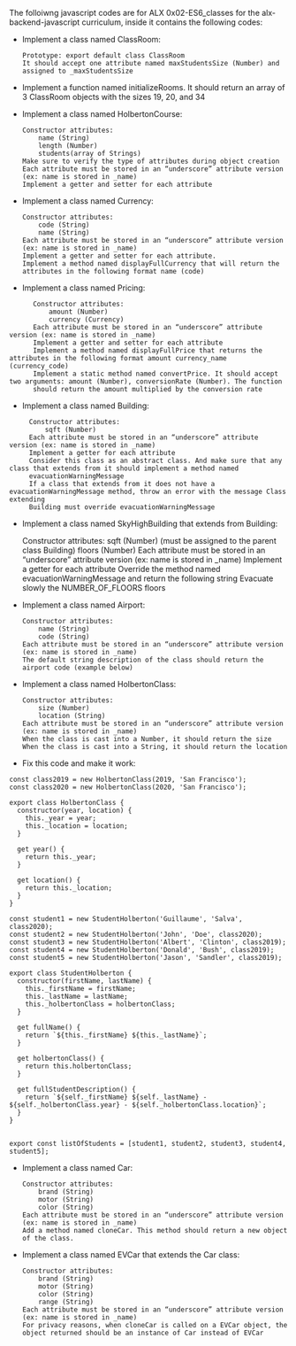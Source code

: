 The folloiwng javascript codes are for ALX 0x02-ES6_classes for the alx-backend-javascript curriculum, inside it contains the following codes:

* Implement a class named ClassRoom:


      Prototype: export default class ClassRoom
      It should accept one attribute named maxStudentsSize (Number) and assigned to _maxStudentsSize

* Implement a function named initializeRooms. It should return an array of 3 ClassRoom objects with the sizes 19, 20, and 34
* Implement a class named HolbertonCourse:


      Constructor attributes:
          name (String)
          length (Number)
          students(array of Strings)
      Make sure to verify the type of attributes during object creation
      Each attribute must be stored in an “underscore” attribute version (ex: name is stored in _name)
      Implement a getter and setter for each attribute

* Implement a class named Currency:


      Constructor attributes:
          code (String)
          name (String)
      Each attribute must be stored in an “underscore” attribute version (ex: name is stored in _name)
      Implement a getter and setter for each attribute.
      Implement a method named displayFullCurrency that will return the attributes in the following format name (code)

* Implement a class named Pricing:

```
      Constructor attributes:
          amount (Number)
          currency (Currency)
      Each attribute must be stored in an “underscore” attribute version (ex: name is stored in _name)
      Implement a getter and setter for each attribute
      Implement a method named displayFullPrice that returns the attributes in the following format amount currency_name (currency_code)
      Implement a static method named convertPrice. It should accept two arguments: amount (Number), conversionRate (Number). The function 
      should return the amount multiplied by the conversion rate
```

* Implement a class named Building:

```
     Constructor attributes:
         sqft (Number)
     Each attribute must be stored in an “underscore” attribute version (ex: name is stored in _name)
     Implement a getter for each attribute
     Consider this class as an abstract class. And make sure that any class that extends from it should implement a method named 
     evacuationWarningMessage
     If a class that extends from it does not have a evacuationWarningMessage method, throw an error with the message Class extending 
     Building must override evacuationWarningMessage
```

* Implement a class named SkyHighBuilding that extends from Building:



     Constructor attributes:
         sqft (Number) (must be assigned to the parent class Building)
         floors (Number)
     Each attribute must be stored in an “underscore” attribute version (ex: name is stored in _name)
     Implement a getter for each attribute
     Override the method named evacuationWarningMessage and return the following string Evacuate slowly the NUMBER_OF_FLOORS floors

* Implement a class named Airport:


      Constructor attributes:
          name (String)
          code (String)
      Each attribute must be stored in an “underscore” attribute version (ex: name is stored in _name)
      The default string description of the class should return the airport code (example below)

* Implement a class named HolbertonClass:



      Constructor attributes:
          size (Number)
          location (String)
      Each attribute must be stored in an “underscore” attribute version (ex: name is stored in _name)
      When the class is cast into a Number, it should return the size
      When the class is cast into a String, it should return the location

* Fix this code and make it work:

```
const class2019 = new HolbertonClass(2019, 'San Francisco');
const class2020 = new HolbertonClass(2020, 'San Francisco');

export class HolbertonClass {
  constructor(year, location) {
    this._year = year;
    this._location = location;
  }

  get year() {
    return this._year;
  }

  get location() {
    return this._location;
  }
}

const student1 = new StudentHolberton('Guillaume', 'Salva', class2020);
const student2 = new StudentHolberton('John', 'Doe', class2020);
const student3 = new StudentHolberton('Albert', 'Clinton', class2019);
const student4 = new StudentHolberton('Donald', 'Bush', class2019);
const student5 = new StudentHolberton('Jason', 'Sandler', class2019);

export class StudentHolberton {
  constructor(firstName, lastName) {
    this._firstName = firstName;
    this._lastName = lastName;
    this._holbertonClass = holbertonClass;
  }

  get fullName() {
    return `${this._firstName} ${this._lastName}`;
  }

  get holbertonClass() {
    return this.holbertonClass;
  }

  get fullStudentDescription() {
    return `${self._firstName} ${self._lastName} - ${self._holbertonClass.year} - ${self._holbertonClass.location}`;
  }
}


export const listOfStudents = [student1, student2, student3, student4, student5];

```

* Implement a class named Car:


      Constructor attributes:
          brand (String)
          motor (String)
          color (String)
      Each attribute must be stored in an “underscore” attribute version (ex: name is stored in _name)
      Add a method named cloneCar. This method should return a new object of the class.

* Implement a class named EVCar that extends the Car class:


      Constructor attributes:
          brand (String)
          motor (String)
          color (String)
          range (String)
      Each attribute must be stored in an “underscore” attribute version (ex: name is stored in _name)
      For privacy reasons, when cloneCar is called on a EVCar object, the object returned should be an instance of Car instead of EVCar





































































































